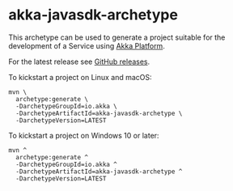 # akka-javasdk-archetype

This archetype can be used to generate a project suitable for the development of a Service using [Akka Platform](https://docs.akka.io).

For the latest release see [GitHub releases](https://github.com/lightbend/akka-javasdk/releases).

To kickstart a project on Linux and macOS:

```shell
mvn \
  archetype:generate \
  -DarchetypeGroupId=io.akka \
  -DarchetypeArtifactId=akka-javasdk-archetype \
  -DarchetypeVersion=LATEST
```

To kickstart a project on Windows 10 or later:

```shell
mvn ^
  archetype:generate ^
  -DarchetypeGroupId=io.akka ^
  -DarchetypeArtifactId=akka-javasdk-archetype ^
  -DarchetypeVersion=LATEST
```
